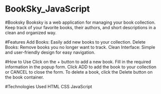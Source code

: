 # BookSky_JavaScript

#Booksky
Booksky is a web application for managing your book collection. Keep track of your favorite books, their authors, and short descriptions in a clean and organized way.

#Features
Add Books: Easily add new books to your collection.
Delete Books: Remove books you no longer want to track.
Clean Interface: Simple and user-friendly design for easy navigation.


#How to Use
Click on the + button to add a new book.
Fill in the required information in the popup form.
Click ADD to add the book to your collection or CANCEL to close the form.
To delete a book, click the Delete button on the book container.


#Technologies Used
HTML
CSS
JavaScript
